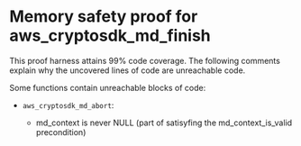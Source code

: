# Memory safety proof for aws_cryptosdk_md_finish

This proof harness attains 99% code coverage.  The following comments explain
why the uncovered lines of code are unreachable code.

Some functions contain unreachable blocks of code:

* `aws_cryptosdk_md_abort`:

    * md_context is never NULL (part of satisyfing the md_context_is_valid precondition)